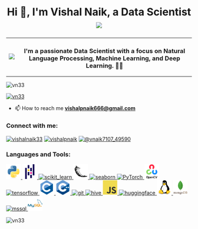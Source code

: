 <h1 align="center">Hi 👋, I'm Vishal Naik, a Data Scientist <span><img src="https://media.giphy.com/media/LmNwrBhejkK9EFP504/giphy.gif" width="100"></span></h1>
<table style="width:100%">
  <tr>
    <td style="text-align:center">
      <img src="https://i.giphy.com/media/v1.Y2lkPTc5MGI3NjExNDVudDdwbDZ3M3U2NWtkenNtY3oyMmVqaXpnbDExcjVlOWxjaXU2dCZlcD12MV9pbnRlcm5hbF9naWZfYnlfaWQmY3Q9Zw/0lGd2OXXHe4tFhb7Wh/giphy.gif" width="300">
    </td>
    <td style="text-align:center">
      <h3>I'm a passionate Data Scientist with a focus on Natural Language Processing, Machine Learning, and Deep Learning. 🤖✨</h3>
    </td>
  </tr>
</table>

<p align="left"> <img src="https://komarev.com/ghpvc/?username=vn33&label=Profile%20views&color=0e75b6&style=flat" alt="vn33" /> </p>

<p align="left"> <a href="https://github.com/ryo-ma/github-profile-trophy"><img src="https://github-profile-trophy.vercel.app/?username=vn33" alt="vn33" /></a> </p>

- 📫 How to reach me **vishalpnaik666@gmail.com**

<h3 align="left">Connect with me:</h3>
<p align="left">
<a href="https://linkedin.com/in/vishalnaik33" target="blank"><img align="center" src="https://raw.githubusercontent.com/rahuldkjain/github-profile-readme-generator/master/src/images/icons/Social/linked-in-alt.svg" alt="vishalnaik33" height="30" width="40" /></a>
<a href="https://kaggle.com/vishalpnaik" target="blank"><img align="center" src="https://raw.githubusercontent.com/rahuldkjain/github-profile-readme-generator/master/src/images/icons/Social/kaggle.svg" alt="vishalpnaik" height="30" width="40" /></a>
<a href="https://medium.com/@vnaik7107_49590" target="blank"><img align="center" src="https://raw.githubusercontent.com/rahuldkjain/github-profile-readme-generator/master/src/images/icons/Social/medium.svg" alt="@vnaik7107_49590" height="30" width="40" /></a>
</p>

<h3 align="left">Languages and Tools:</h3>
<p align="left"> <a href="https://www.python.org" target="_blank" rel="noreferrer"> <img src="https://raw.githubusercontent.com/devicons/devicon/master/icons/python/python-original.svg" alt="python" width="40" height="40"/> </a> <a href="https://pandas.pydata.org/" target="_blank" rel="noreferrer"> <img src="https://raw.githubusercontent.com/devicons/devicon/2ae2a900d2f041da66e950e4d48052658d850630/icons/pandas/pandas-original.svg" alt="pandas" width="40" height="40"/> </a> <a href="https://scikit-learn.org/" target="_blank" rel="noreferrer"> <img src="https://upload.wikimedia.org/wikipedia/commons/0/05/Scikit_learn_logo_small.svg" alt="scikit_learn" width="40" height="40"/> </a> <a href="https://flask.palletsprojects.com/" target="_blank" rel="noreferrer"> <img src="https://raw.githubusercontent.com/devicons/devicon/master/icons/flask/flask-original.svg" alt="flask" width="40" height="40"/> </a>
<a href="https://seaborn.pydata.org/" target="_blank" rel="noreferrer"> <img src="https://seaborn.pydata.org/_images/logo-mark-lightbg.svg" alt="seaborn" width="40" height="40"/> </a> <a href="https://pytorch.org/" target="_blank" rel="noreferrer"><img src="https://upload.wikimedia.org/wikipedia/commons/1/10/PyTorch_logo_icon.svg" alt="PyTorch" width="40" height="40"/>
</a><a href="https://opencv.org/" target="_blank" rel="noreferrer"> 
  <img src="https://raw.githubusercontent.com/devicons/devicon/master/icons/opencv/opencv-original-wordmark.svg" alt="opencv" width="40" height="40"/> 
</a><a href="https://www.tensorflow.org" target="_blank" rel="noreferrer"> <img src="https://www.vectorlogo.zone/logos/tensorflow/tensorflow-icon.svg" alt="tensorflow" width="40" height="40"/> </a><a href="https://www.cprogramming.com/" target="_blank" rel="noreferrer"> <img src="https://raw.githubusercontent.com/devicons/devicon/master/icons/c/c-original.svg" alt="c" width="40" height="40"/> </a> <a href="https://www.w3schools.com/cpp/" target="_blank" rel="noreferrer"> <img src="https://raw.githubusercontent.com/devicons/devicon/master/icons/cplusplus/cplusplus-original.svg" alt="cplusplus" width="40" height="40"/> </a> <a href="https://git-scm.com/" target="_blank" rel="noreferrer"> <img src="https://www.vectorlogo.zone/logos/git-scm/git-scm-icon.svg" alt="git" width="40" height="40"/> </a> <a href="https://hive.apache.org/" target="_blank" rel="noreferrer"> <img src="https://www.vectorlogo.zone/logos/apache_hive/apache_hive-icon.svg" alt="hive" width="40" height="40"/> </a> <a href="https://developer.mozilla.org/en-US/docs/Web/JavaScript" target="_blank" rel="noreferrer"> <img src="https://raw.githubusercontent.com/devicons/devicon/master/icons/javascript/javascript-original.svg" alt="javascript" width="40" height="40"/> </a>
<a href="https://huggingface.co/" target="_blank" rel="noreferrer"> 
  <img src="https://huggingface.co/front/assets/huggingface_logo-noborder.svg" alt="huggingface" width="40" height="40"/> 
</a>
<a href="https://www.linux.org/" target="_blank" rel="noreferrer"> <img src="https://raw.githubusercontent.com/devicons/devicon/master/icons/linux/linux-original.svg" alt="linux" width="40" height="40"/> </a> <a href="https://www.mongodb.com/" target="_blank" rel="noreferrer"> <img src="https://raw.githubusercontent.com/devicons/devicon/master/icons/mongodb/mongodb-original-wordmark.svg" alt="mongodb" width="40" height="40"/> </a> <a href="https://www.microsoft.com/en-us/sql-server" target="_blank" rel="noreferrer"> <img src="https://www.svgrepo.com/show/303229/microsoft-sql-server-logo.svg" alt="mssql" width="40" height="40"/> </a> <a href="https://www.mysql.com/" target="_blank" rel="noreferrer"> <img src="https://raw.githubusercontent.com/devicons/devicon/master/icons/mysql/mysql-original-wordmark.svg" alt="mysql" width="40" height="40"/> </a> </p>

<p><img align="center" src="https://github-readme-stats.vercel.app/api/top-langs?username=vn33&show_icons=true&locale=en&layout=compact" alt="vn33" /></p>

